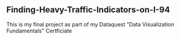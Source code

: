 ## Finding-Heavy-Traffic-Indicators-on-I-94
This is my final project as part of my Dataquest "Data Visualization Fundamentals" Certficiate
